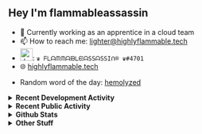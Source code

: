 ## Hey I'm flammableassassin

- 🔭 Currently working as an apprentice in a cloud team  
- 📫 How to reach me: [lighter@highlyflammable.tech](mailto:lighter@highlyflammable.tech?subject=Hello)
- <img src="https://discord.com/assets/2c21aeda16de354ba5334551a883b481.png" alt="drawing" width="25"/>: `♛ ᖴᒪᗩᙏᙏᗩᙖᒪᙓᗩSSᗩSSIᑎ® ♛#4701`
- 🌐 [highlyflammable.tech](https://highlyflammable.tech)

<!--START_SECTION:randomWord-->
- Random word of the day: [hemolyzed](https://www.wordnik.com/words/hemolyzed)
<!--END_SECTION:randomWord-->

<details>
  <summary><b>Recent Development Activity</b></summary>
  
  <!--START_SECTION:waka-->

```txt
Python       7 hrs 5 mins    ███████░░░░░░░░░░░░░░░░░░   27.86 %
Go           5 hrs 34 mins   █████▒░░░░░░░░░░░░░░░░░░░   21.92 %
JavaScript   3 hrs 16 mins   ███▒░░░░░░░░░░░░░░░░░░░░░   12.87 %
Terraform    2 hrs 40 mins   ██▓░░░░░░░░░░░░░░░░░░░░░░   10.53 %
YAML         2 hrs 36 mins   ██▓░░░░░░░░░░░░░░░░░░░░░░   10.22 %
```

<!--END_SECTION:waka-->

</details>

<details>
  <summary><b>Recent Public Activity</b></summary>
    <br>

  <!--START_SECTION:activity-->
1. 🗣 Commented on [#95](https://github.com/flamableassassin/status/issues/95#issuecomment-3352625180) in [flamableassassin/status](https://github.com/flamableassassin/status)
2. 🔒 Closed issue [#95](https://github.com/flamableassassin/status/issues/95) in [flamableassassin/status](https://github.com/flamableassassin/status)
3. ❗ Opened issue [#95](https://github.com/flamableassassin/status/issues/95) in [flamableassassin/status](https://github.com/flamableassassin/status)
4. 🗣 Commented on [#94](https://github.com/flamableassassin/status/issues/94#issuecomment-3342072542) in [flamableassassin/status](https://github.com/flamableassassin/status)
5. 🔒 Closed issue [#94](https://github.com/flamableassassin/status/issues/94) in [flamableassassin/status](https://github.com/flamableassassin/status)
  <!--END_SECTION:activity-->

</details>

<details>
  <summary><b>Github Stats</b></summary>
    <br>
    <p align="center">
      <img width="48%" src="https://github-readme-stats.vercel.app/api?username=flamableassassin&count_private=true&show_icons=true&theme=radical"/>
      <img width="48%" src="https://github-readme-streak-stats.herokuapp.com?user=flamableassassin&theme=neon-dark"/>
    </p>
  
</details>

<details>
  <summary><b>Other Stuff</b></summary>
  <br>
<a href="https://www.abuseipdb.com/user/67633" title="AbuseIPDB is an IP address blacklist for webmasters and sysadmins to report IP addresses engaging in abusive behavior on their networks">
	<img src="https://www.abuseipdb.com/contributor/67633.svg" alt="AbuseIPDB Contributor Badge" style="width: 264px;background: #fff linear-gradient(rgba(255,255,255,0), rgba(255,255,255,.3) 50%, rgba(0,0,0,.2) 51%, rgba(0,0,0,0));padding: 5px;">
</a>
  
</details>
